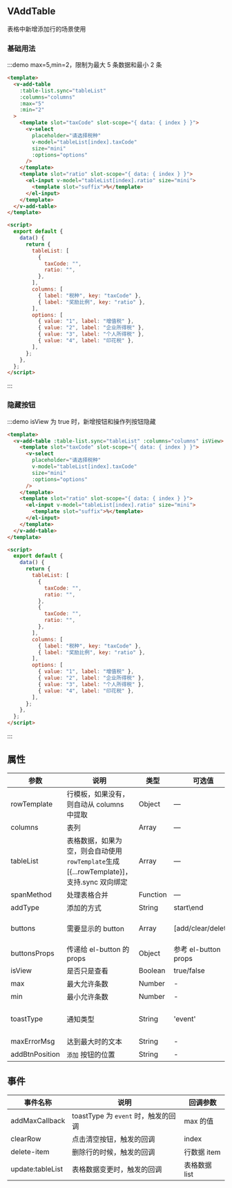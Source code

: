 ## VAddTable

表格中新增添加行的场景使用

### 基础用法

:::demo max=5,min=2，限制为最大 5 条数据和最小 2 条

```html
<template>
  <v-add-table
    :table-list.sync="tableList"
    :columns="columns"
    :max="5"
    :min="2"
  >
    <template slot="taxCode" slot-scope="{ data: { index } }">
      <v-select
        placeholder="请选择税种"
        v-model="tableList[index].taxCode"
        size="mini"
        :options="options"
      />
    </template>
    <template slot="ratio" slot-scope="{ data: { index } }">
      <el-input v-model="tableList[index].ratio" size="mini">
        <template slot="suffix">%</template>
      </el-input>
    </template>
  </v-add-table>
</template>

<script>
  export default {
    data() {
      return {
        tableList: [
          {
            taxCode: "",
            ratio: "",
          },
        ],
        columns: [
          { label: "税种", key: "taxCode" },
          { label: "奖励比例", key: "ratio" },
        ],
        options: [
          { value: "1", label: "增值税" },
          { value: "2", label: "企业所得税" },
          { value: "3", label: "个人所得税" },
          { value: "4", label: "印花税" },
        ],
      };
    },
  };
</script>
```

:::

### 隐藏按钮

:::demo isView 为 true 时，新增按钮和操作列按钮隐藏

```html
<template>
  <v-add-table :table-list.sync="tableList" :columns="columns" isView>
    <template slot="taxCode" slot-scope="{ data: { index } }">
      <v-select
        placeholder="请选择税种"
        v-model="tableList[index].taxCode"
        size="mini"
        :options="options"
      />
    </template>
    <template slot="ratio" slot-scope="{ data: { index } }">
      <el-input v-model="tableList[index].ratio" size="mini">
        <template slot="suffix">%</template>
      </el-input>
    </template>
  </v-add-table>
</template>

<script>
  export default {
    data() {
      return {
        tableList: [
          {
            taxCode: "",
            ratio: "",
          },
          {
            taxCode: "",
            ratio: "",
          },
        ],
        columns: [
          { label: "税种", key: "taxCode" },
          { label: "奖励比例", key: "ratio" },
        ],
        options: [
          { value: "1", label: "增值税" },
          { value: "2", label: "企业所得税" },
          { value: "3", label: "个人所得税" },
          { value: "4", label: "印花税" },
        ],
      };
    },
  };
</script>
```

:::

## 属性

| 参数           | 说明                                                                                    | 类型     | 可选值               | 默认值                     |
| -------------- | --------------------------------------------------------------------------------------- | -------- | -------------------- | -------------------------- |
| rowTemplate    | 行模板，如果没有，则自动从 columns 中提取                                               | Object   | —                    | object                     |
| columns        | 表列                                                                                    | Array    | —                    | []                         |
| tableList      | 表格数据，如果为空，则会自动使用`rowTemplate`生成[{...rowTemplate}]，支持.sync 双向绑定 | Array    | —                    | []                         |
| spanMethod     | 处理表格合并                                                                            | Function | —                    | -                          |
| addType        | 添加的方式                                                                              | String   | start\end            | end                        |
| buttons        | 需要显示的 button                                                                       | Array    | [add/clear/delete]   | ["add", "clear", "delete"] |
| buttonsProps   | 传递给 el-button 的 props                                                               | Object   | 参考 el-button props | {}                         |
| isView         | 是否只是查看                                                                            | Boolean  | true/false           | {}                         |
| max            | 最大允许条数                                                                            | Number   | -                    |                            |
| min            | 最小允许条数                                                                            | Number   | -                    | 1                          |
| toastType      | 通知类型                                                                                | String   | 'event'              | 默认 message 提示          |
| maxErrorMsg    | 达到最大时的文本                                                                        | String   | -                    | ''                         |
| addBtnPosition | `添加` 按钮的位置                                                                       | String   | -                    | 'right'                    |

## 事件

| 事件名称         | 说明                                | 回调参数      |
| ---------------- | ----------------------------------- | ------------- |
| addMaxCallback   | toastType 为 `event` 时，触发的回调 | max 的值      |
| clearRow         | 点击清空按钮，触发的回调            | index         |
| delete-item      | 删除行的时候，触发的回调            | 行数据 item   |
| update:tableList | 表格数据变更时，触发的回调          | 表格数据 list |
